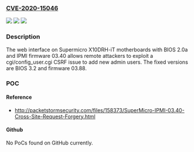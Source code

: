 ### [CVE-2020-15046](https://cve.mitre.org/cgi-bin/cvename.cgi?name=CVE-2020-15046)
![](https://img.shields.io/static/v1?label=Product&message=n%2Fa&color=blue)
![](https://img.shields.io/static/v1?label=Version&message=n%2Fa&color=blue)
![](https://img.shields.io/static/v1?label=Vulnerability&message=n%2Fa&color=brighgreen)

### Description

The web interface on Supermicro X10DRH-iT motherboards with BIOS 2.0a and IPMI firmware 03.40 allows remote attackers to exploit a cgi/config_user.cgi CSRF issue to add new admin users. The fixed versions are BIOS 3.2 and firmware 03.88.

### POC

#### Reference
- http://packetstormsecurity.com/files/158373/SuperMicro-IPMI-03.40-Cross-Site-Request-Forgery.html

#### Github
No PoCs found on GitHub currently.

